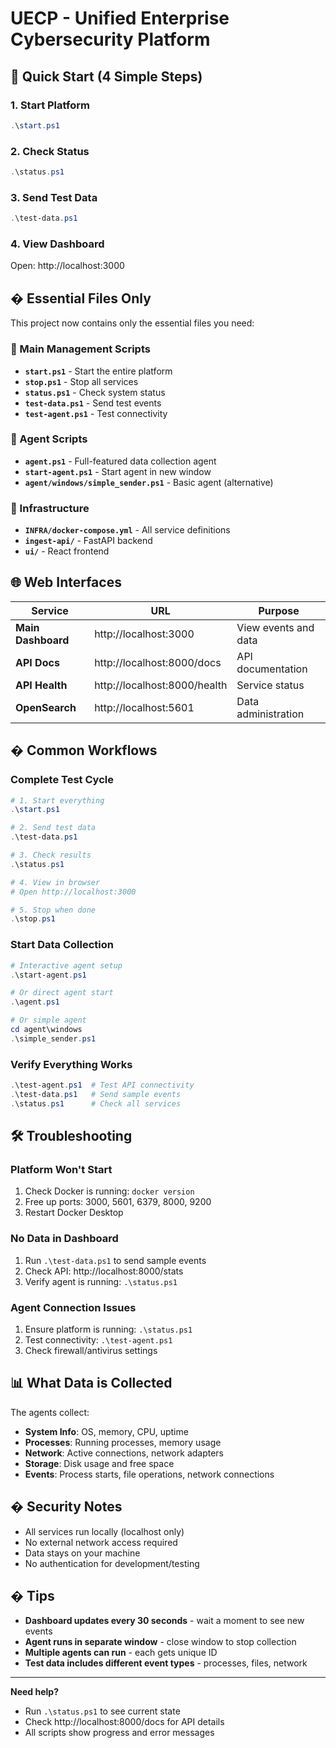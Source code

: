 # UECP - Unified Enterprise Cybersecurity Platform

## 🚀 Quick Start (4 Simple Steps)

### 1. Start Platform
```powershell
.\start.ps1
```

### 2. Check Status
```powershell
.\status.ps1
```

### 3. Send Test Data
```powershell
.\test-data.ps1
```

### 4. View Dashboard
Open: http://localhost:3000

## � Essential Files Only

This project now contains only the essential files you need:

### 🎯 Main Management Scripts
- **`start.ps1`** - Start the entire platform
- **`stop.ps1`** - Stop all services  
- **`status.ps1`** - Check system status
- **`test-data.ps1`** - Send test events
- **`test-agent.ps1`** - Test connectivity

### 🤖 Agent Scripts  
- **`agent.ps1`** - Full-featured data collection agent
- **`start-agent.ps1`** - Start agent in new window
- **`agent/windows/simple_sender.ps1`** - Basic agent (alternative)

### 🐳 Infrastructure
- **`INFRA/docker-compose.yml`** - All service definitions
- **`ingest-api/`** - FastAPI backend
- **`ui/`** - React frontend

## 🌐 Web Interfaces

| Service | URL | Purpose |
|---------|-----|---------|
| **Main Dashboard** | http://localhost:3000 | View events and data |
| **API Docs** | http://localhost:8000/docs | API documentation |
| **API Health** | http://localhost:8000/health | Service status |
| **OpenSearch** | http://localhost:5601 | Data administration |

## � Common Workflows

### Complete Test Cycle
```powershell
# 1. Start everything
.\start.ps1

# 2. Send test data  
.\test-data.ps1

# 3. Check results
.\status.ps1

# 4. View in browser
# Open http://localhost:3000

# 5. Stop when done
.\stop.ps1
```

### Start Data Collection
```powershell
# Interactive agent setup
.\start-agent.ps1

# Or direct agent start
.\agent.ps1

# Or simple agent
cd agent\windows
.\simple_sender.ps1
```

### Verify Everything Works
```powershell
.\test-agent.ps1  # Test API connectivity
.\test-data.ps1   # Send sample events
.\status.ps1      # Check all services
```

## 🛠️ Troubleshooting

### Platform Won't Start
1. Check Docker is running: `docker version`
2. Free up ports: 3000, 5601, 6379, 8000, 9200
3. Restart Docker Desktop

### No Data in Dashboard
1. Run `.\test-data.ps1` to send sample events
2. Check API: http://localhost:8000/stats
3. Verify agent is running: `.\status.ps1`

### Agent Connection Issues
1. Ensure platform is running: `.\status.ps1`
2. Test connectivity: `.\test-agent.ps1`
3. Check firewall/antivirus settings

## 📊 What Data is Collected

The agents collect:
- **System Info**: OS, memory, CPU, uptime
- **Processes**: Running processes, memory usage
- **Network**: Active connections, network adapters  
- **Storage**: Disk usage and free space
- **Events**: Process starts, file operations, network connections

## � Security Notes

- All services run locally (localhost only)
- No external network access required
- Data stays on your machine
- No authentication for development/testing

## � Tips

- **Dashboard updates every 30 seconds** - wait a moment to see new events
- **Agent runs in separate window** - close window to stop collection
- **Multiple agents can run** - each gets unique ID
- **Test data includes different event types** - processes, files, network

---

**Need help?** 
- Run `.\status.ps1` to see current state
- Check http://localhost:8000/docs for API details
- All scripts show progress and error messages
